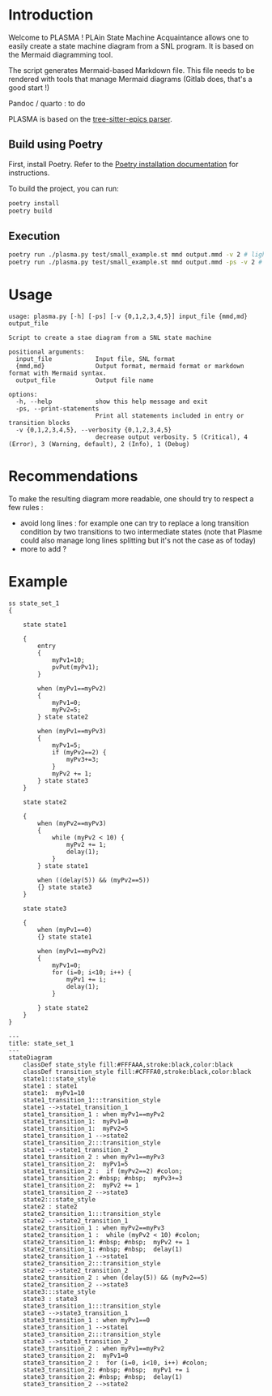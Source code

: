 # Introduction

Welcome to PLASMA ! PLAin State Machine Acquaintance allows one to easily create a state machine diagram from a SNL program. It is based on the Mermaid diagramming tool.

The script generates Mermaid-based Markdown file. This file needs to be rendered with tools that manage Mermaid diagrams (Gitlab does, that's a good start !)

Pandoc / quarto : to do

PLASMA is based on the [tree-sitter-epics parser](https://github.com/epics-extensions/tree-sitter-epics).


## Build using Poetry

First, install Poetry.
Refer to the [Poetry installation documentation](https://python-poetry.org/docs/#installation) for instructions.

To build the project,
you can run:

``` bash
poetry install
poetry build
```

## Execution

``` bash
poetry run ./plasma.py test/small_example.st mmd output.mmd -v 2 # light diagram
poetry run ./plasma.py test/small_example.st mmd output.mmd -ps -v 2 # full diagram including all statements
```

# Usage
```
usage: plasma.py [-h] [-ps] [-v {0,1,2,3,4,5}] input_file {mmd,md} output_file

Script to create a stae diagram from a SNL state machine

positional arguments:
  input_file            Input file, SNL format
  {mmd,md}              Output format, mermaid format or markdown format with Mermaid syntax.
  output_file           Output file name

options:
  -h, --help            show this help message and exit
  -ps, --print-statements
                        Print all statements included in entry or transition blocks
  -v {0,1,2,3,4,5}, --verbosity {0,1,2,3,4,5}
                        decrease output verbosity. 5 (Critical), 4 (Error), 3 (Warning, default), 2 (Info), 1 (Debug)
```

# Recommendations

To make the resulting diagram more readable, one should try to respect a few rules :   
- avoid long lines : for example one can try to replace a long transition condition by two transitions to two intermediate states (note that Plasme could also manage long lines splitting but it's not the case as of today)   
- more to add ?

# Example

```
ss state_set_1
{

    state state1

    {
		entry
		{
			myPv1=10;
			pvPut(myPv1);
		}

		when (myPv1==myPv2)
		{
			myPv1=0;
			myPv2=5;
		} state state2

		when (myPv1==myPv3)
		{
			myPv1=5;
			if (myPv2==2) {
				myPv3+=3;
			}
			myPv2 += 1;
		} state state3
	}

	state state2

	{
		when (myPv2==myPv3)
		{
			while (myPv2 < 10) {
				myPv2 += 1;
				delay(1);
			}
		} state state1

		when ((delay(5)) && (myPv2==5))
		{} state state3
	}

    state state3

    {
		when (myPv1==0)
		{} state state1

		when (myPv1==myPv2)
		{
			myPv1=0;
			for (i=0; i<10; i++) {
				myPv1 += i;
				delay(1);
			}
			
		} state state2
	}
}
```

```mermaid
---
title: state_set_1
---
stateDiagram
    classDef state_style fill:#FFFAAA,stroke:black,color:black
    classDef transition_style fill:#CFFFA0,stroke:black,color:black
    state1:::state_style
    state1 : state1
    state1:  myPv1=10
    state1_transition_1:::transition_style
    state1 -->state1_transition_1
    state1_transition_1 : when myPv1==myPv2
    state1_transition_1:  myPv1=0
    state1_transition_1:  myPv2=5
    state1_transition_1 -->state2
    state1_transition_2:::transition_style
    state1 -->state1_transition_2
    state1_transition_2 : when myPv1==myPv3
    state1_transition_2:  myPv1=5
    state1_transition_2 :  if (myPv2==2) #colon; 
    state1_transition_2: #nbsp; #nbsp;  myPv3+=3
    state1_transition_2:  myPv2 += 1
    state1_transition_2 -->state3
    state2:::state_style
    state2 : state2
    state2_transition_1:::transition_style
    state2 -->state2_transition_1
    state2_transition_1 : when myPv2==myPv3
    state2_transition_1 :  while (myPv2 < 10) #colon; 
    state2_transition_1: #nbsp; #nbsp;  myPv2 += 1
    state2_transition_1: #nbsp; #nbsp;  delay(1)
    state2_transition_1 -->state1
    state2_transition_2:::transition_style
    state2 -->state2_transition_2
    state2_transition_2 : when (delay(5)) && (myPv2==5)
    state2_transition_2 -->state3
    state3:::state_style
    state3 : state3
    state3_transition_1:::transition_style
    state3 -->state3_transition_1
    state3_transition_1 : when myPv1==0
    state3_transition_1 -->state1
    state3_transition_2:::transition_style
    state3 -->state3_transition_2
    state3_transition_2 : when myPv1==myPv2
    state3_transition_2:  myPv1=0
    state3_transition_2 :  for (i=0, i<10, i++) #colon; 
    state3_transition_2: #nbsp; #nbsp;  myPv1 += i
    state3_transition_2: #nbsp; #nbsp;  delay(1)
    state3_transition_2 -->state2
```
